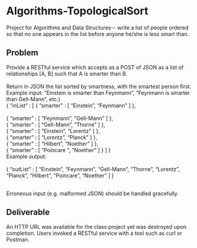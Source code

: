 # Algorithms-TopologicalSort
Project for Algorithms and Data Structures-- write a list of people ordered so that no one appears in the list before anyone he/she is less smart than.

## Problem
Provide a RESTful service which accepts as a POST of JSON as a list of relationships [A, B] such that A is smarter than B.  
<br />Return in JSON the list sorted by smartness, with the smartest person first.
<br />Example input: “Einstein is smarter than Feynmann”, “Feynmann is smarter than Gell-Mann”, etc.)
<br />{ “inList” : [ { “smarter” : [ “Einstein”, “Feynmann” ] },            
 		<br />	{ “smarter” : [ “Feynmann”, “Gell-Mann” ] }, 
<br />{ “smarter” : [ “Gell-Mann”, “Thorne” ] }, 
<br />{ “smarter” : [ “Einstein”, “Lorentz” ] }, 
<br />{ “smarter” : [ “Lorentz”, “Planck” ] }, 
<br />{ “smarter” : [ “Hilbert”, “Noether” ] }, 
<br />{ “smarter” : [ “Poincare ”, “Noether” ] } ] } 
<br />Example output: 	
<br />{ “outList” : [ “Einstein”, “Feynmann”, “Gell-Mann”, “Thorne”, “Lorentz”, “Planck”,
 		“Hilbert”, “Poincare”, “Noether” ] } 

<br />Erroneous input (e.g. malformed JSON) should be handled gracefully.  

## Deliverable
An HTTP URL was available for the class project yet was destroyed upon completion. Users invoked a RESTful service with a tool such as curl or Postman.
